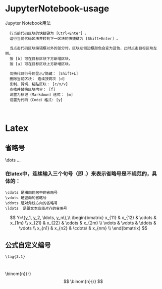 # JupyterNotebook-usage
Jupyter Notebook用法

```
  行当前代码区块的快捷键为 [Ctrl+Enter] 。
  运行当前代码区块并转到下一区块的快捷键为 [Shift+Enter] 。

  当点击代码区块编辑框以外的部分时，区块左侧边框颜色会变为蓝色，此时点击目标区块左侧，
  按 [b] 可在目标区块下方新增区块，
  按 [a] 可在目标区块上方新增区块。
  
  切换代码行号的显示/隐藏： [Shift+L]
  删除当前区块： 连续按两次 [d]
  复制、剪切、粘贴区块： [c/x/v]
  查找并替换区块内容： [f]
  设置为标记（Markdown）格式： [m]
  设置为代码（Code）格式: [y]
  
  
```

# Latex

## 省略号
  \dots
  $\dots$

### 在latex中，连续输入三个句号（即 .）来表示省略号是不规范的，具体的：

    \cdots 是横向的居中的省略号
    \vdots 是竖向的省略号
    \ddots 是对角线方向的省略号
    \ldots  是跟文本底线对齐的省略号
   
$$
    Y=\{y_1, y_2, \ldots, y_n\},\\
    \begin{bmatrix}
    	x_{11} & x_{12}  & \cdots   & x_{1m}   \\
    	x_{21} & x_{22}  & \cdots   & x_{2m}  \\
    	\vdots & \vdots  & \ddots   & \vdots  \\
    	x_{n1} & x_{n2}  & \cdots\  & x_{nm}  \\
    \end{bmatrix}
$$
    

## 公式自定义编号 
    \tag{3.1}
    
# 
\binom{n}{r}
$$ \binom{n}{r} $$
